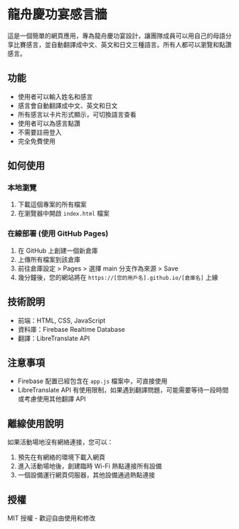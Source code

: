 # 龍舟慶功宴感言牆

這是一個簡單的網頁應用，專為龍舟慶功宴設計，讓團隊成員可以用自己的母語分享比賽感言，並自動翻譯成中文、英文和日文三種語言。所有人都可以瀏覽和點讚感言。

## 功能

- 使用者可以輸入姓名和感言
- 感言會自動翻譯成中文、英文和日文
- 所有感言以卡片形式顯示，可切換語言查看
- 使用者可以為感言點讚
- 不需要註冊登入
- 完全免費使用

## 如何使用

### 本地瀏覽

1. 下載這個專案的所有檔案
2. 在瀏覽器中開啟 `index.html` 檔案

### 在線部署 (使用 GitHub Pages)

1. 在 GitHub 上創建一個新倉庫
2. 上傳所有檔案到該倉庫
3. 前往倉庫設定 > Pages > 選擇 main 分支作為來源 > Save
4. 幾分鐘後，您的網站將在 `https://[您的用戶名].github.io/[倉庫名]` 上線

## 技術說明

- 前端：HTML, CSS, JavaScript
- 資料庫：Firebase Realtime Database
- 翻譯：LibreTranslate API

## 注意事項

- Firebase 配置已經包含在 `app.js` 檔案中，可直接使用
- LibreTranslate API 有使用限制，如果遇到翻譯問題，可能需要等待一段時間或考慮使用其他翻譯 API

## 離線使用說明

如果活動場地沒有網絡連接，您可以：

1. 預先在有網絡的環境下載入網頁
2. 進入活動場地後，創建臨時 Wi-Fi 熱點連接所有設備
3. 一個設備運行網頁伺服器，其他設備通過熱點連接

## 授權

MIT 授權 - 歡迎自由使用和修改 